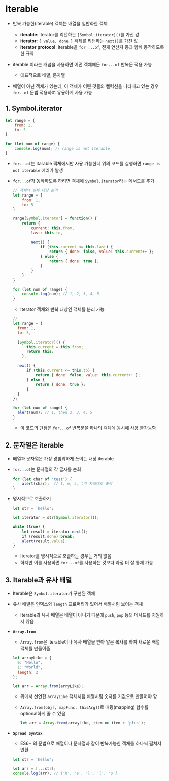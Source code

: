 # Iterable

- 반복 가능한(iterable) 객체는 배열을 일반화한 객체
  - **iterable**: iterator를 리턴하는 `[Symbol.iterator]()`를 가진 값
  - **iterator**: `{ value, done }` 객체를 리턴하는 `next()`를 가진 값
  - **iterator protocol**: iterable을 `for ...of`, 전개 연산자 등과 함께 동작하도록한 규약

- iterable 이라는 개념을 사용하면 어떤 객체에든 `for...of`  반복문 적용 가능
  - 대표적으로 배열, 문자열
- 배열이 아닌 객체가 있는데, 이 객체가 어떤 것들의 켈력션을 나타내고 있는 경우 `for..of` 문법 적용하여 유용하게 사용 가능

## 1. Symbol.iterator

```javascript
let range = {
    from: 1,
    to: 5
}

for (let num of range) {
    console.log(num); // range is not iterable
}
```

- `for...of`는 itarable 객체에서만 사용 가능한데 위의 코드를 실행하면 `range is not iterable` 에러가 발생

- `for...of`가 동작하도록 하려면 객체에 `Symbol.iterator`라는 메서드를 추가

  ```javascript
  // 객체와 반복 대상 분리
  let range = {
      from: 1,
      to: 5
  }
  
  range[Symbol.iterator] = function() {
      return {
          current: this.from,
          last: this.to,
          
          next() {
              if (this.current <= this.last) {
                  return { done: false, value: this.current++ };
              } else {
                  return { done: true };
              }
          }
      }
  }
  
  for (let num of range) {
      console.log(num); // 1, 2, 3, 4, 5
  }
  ```

  - Iterator 객체와 반복 대상인 객체를 분리 가능

  ```javascript
  // 
  let range = {
  	from: 1,
  	to: 5,
  
  	[Symbol.iterator]() {
  		this.current = this.from;
  		return this;
      },
  
  	next() {
      	if (this.current <= this.to) {
  		    return { done: false, value: this.current++ };
  	    } else {
      		return { done: true };
  	    }
  	}
  };
  
  for (let num of range) {
  	alert(num); // 1, then 2, 3, 4, 5
  }
  ```

  - 이 코드의 단점은 `for...of` 반복문을 하나의 객체에 동시에 사용 불가능함


## 2. 문자열은 iterable

- 배열과 문자열은 가장 광범위하게 쓰이는 내장 iterable

- `for...of`는 문자열의 각 글자를 순회

  ```javascript
  for (let char of 'test') {
      alert(char);	// t, e, s, t가 차례대로 출력
  }
  ```

- 명시적으로 호출하기

  ```javascript
  let str = 'hello';
  
  let iterator = str[Symbol.iterator]();
  
  while (true) {
      let result = iterator.next();
      if (result.done) break;
      alert(result.value);
  }
  ```

  - Iterator를 명시적으로 호출하는 경우는 거의 없음
  - 하지만 이를 사용하면 `for...of`를 사용하는 것보다 과정 더 잘 통제 가능

## 3. Itarable과 유사 배열

- Iterable은 `Symbol.iterator`가 구현된 객체

- 유사 배열은 인덱스와 `length` 프로퍼티가 있어서 배열처럼 보이는 객체

  - Iterable과 유사 배열은 배열이 아니기 때문에 `push`, `pop` 등의 메서드를 지원하지 않음

- **`Array.from`**

  - `Array.from`은 iterable이나 유사 배열을 받아 얕은 복사를 하여 새로운 배열 객체를 만들어줌

  ```javascript
  let arrayLike = {
    0: "Hello",
    1: "World",
    length: 2
  };
  
  let arr = Array.from(arryLike);
  ```

  - 위에서 선언한 `arrayLike` 객체처럼 배열처럼 숫자를 키값으로 만들어야 함

  - `Array.from(obj[, mapFunc, thisArg])`로 매핑(mapping) 함수를 optional하게 줄 수 있음

    ```javascript
    let arr = Array.from(arrayLike, item => item + 'plus');
    ```

- **`Spread Syntax`**

  - ES6+ 의 문법으로 배열이나 문자열과 같이 반복가능한 객체를 하나씩 펼쳐서 반환

  ```javascript
  let str = 'hello';
  
  let arr = [...str];
  console.log(arr);	// ['h', 'e', 'l', 'l', 'o']
  ```

  

